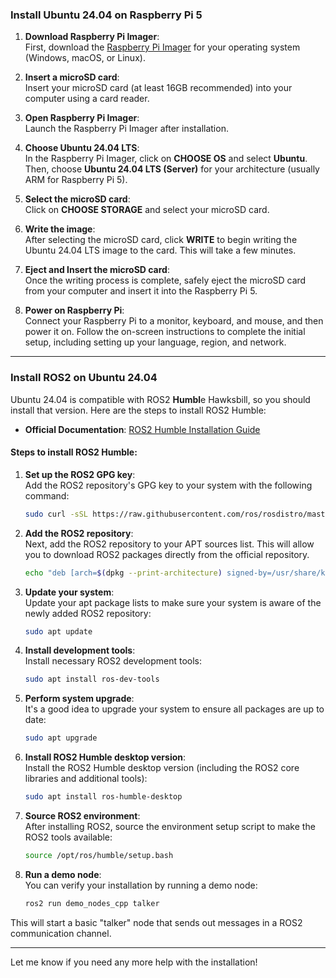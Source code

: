 ### Install Ubuntu 24.04 on Raspberry Pi 5

1. **Download Raspberry Pi Imager**:  
   First, download the [Raspberry Pi Imager](https://www.raspberrypi.org/software/) for your operating system (Windows, macOS, or Linux).

2. **Insert a microSD card**:  
   Insert your microSD card (at least 16GB recommended) into your computer using a card reader.

3. **Open Raspberry Pi Imager**:  
   Launch the Raspberry Pi Imager after installation.

4. **Choose Ubuntu 24.04 LTS**:  
   In the Raspberry Pi Imager, click on **CHOOSE OS** and select **Ubuntu**. Then, choose **Ubuntu 24.04 LTS (Server)** for your architecture (usually ARM for Raspberry Pi 5).

5. **Select the microSD card**:  
   Click on **CHOOSE STORAGE** and select your microSD card.

6. **Write the image**:  
   After selecting the microSD card, click **WRITE** to begin writing the Ubuntu 24.04 LTS image to the card. This will take a few minutes.

7. **Eject and Insert the microSD card**:  
   Once the writing process is complete, safely eject the microSD card from your computer and insert it into the Raspberry Pi 5.

8. **Power on Raspberry Pi**:  
   Connect your Raspberry Pi to a monitor, keyboard, and mouse, and then power it on. Follow the on-screen instructions to complete the initial setup, including setting up your language, region, and network.

---

### Install ROS2 on Ubuntu 24.04

Ubuntu 24.04 is compatible with ROS2 **Humbl**e Hawksbill, so you should install that version. Here are the steps to install ROS2 Humble:

- **Official Documentation**: [ROS2 Humble Installation Guide](https://docs.ros.org/en/humble/Installation/Ubuntu-Install-Debians.html)

#### Steps to install ROS2 Humble:

1. **Set up the ROS2 GPG key**:  
   Add the ROS2 repository's GPG key to your system with the following command:

   ```bash
   sudo curl -sSL https://raw.githubusercontent.com/ros/rosdistro/master/ros.key -o /usr/share/keyrings/ros-archive-keyring.gpg
   ```

2. **Add the ROS2 repository**:  
   Next, add the ROS2 repository to your APT sources list. This will allow you to download ROS2 packages directly from the official repository.

   ```bash
   echo "deb [arch=$(dpkg --print-architecture) signed-by=/usr/share/keyrings/ros-archive-keyring.gpg] http://packages.ros.org/ros2/ubuntu $(. /etc/os-release && echo $UBUNTU_CODENAME) main" | sudo tee /etc/apt/sources.list.d/ros2.list > /dev/null
   ```

3. **Update your system**:  
   Update your apt package lists to make sure your system is aware of the newly added ROS2 repository:

   ```bash
   sudo apt update
   ```

4. **Install development tools**:  
   Install necessary ROS2 development tools:

   ```bash
   sudo apt install ros-dev-tools
   ```

5. **Perform system upgrade**:  
   It's a good idea to upgrade your system to ensure all packages are up to date:

   ```bash
   sudo apt upgrade
   ```

6. **Install ROS2 Humble desktop version**:  
   Install the ROS2 Humble desktop version (including the ROS2 core libraries and additional tools):

   ```bash
   sudo apt install ros-humble-desktop
   ```

7. **Source ROS2 environment**:  
   After installing ROS2, source the environment setup script to make the ROS2 tools available:

   ```bash
   source /opt/ros/humble/setup.bash
   ```

8. **Run a demo node**:  
   You can verify your installation by running a demo node:

   ```bash
   ros2 run demo_nodes_cpp talker
   ```

This will start a basic "talker" node that sends out messages in a ROS2 communication channel.

---

Let me know if you need any more help with the installation!
